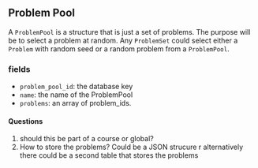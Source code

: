 ## Problem Pool

A `ProblemPool` is a structure that is just a set of problems.  The purpose will be to select a problem at random.  Any `ProblemSet` could select either a `Problem` with random seed or a random problem from a `ProblemPool`.  

### fields

- `problem_pool_id`: the database key
- `name`: the name of the ProblemPool
- `problems`: an array of problem_ids.  


#### Questions

1. should this be part of a course or global? 
2. How to store the problems?  Could be a JSON strucure r alternatively there could be a second table that stores the problems